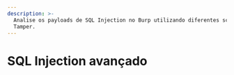```yaml
---
description: >-
  Analise os payloads de SQL Injection no Burp utilizando diferentes scripts de
  Tamper.
---
```


# SQL Injection avançado

